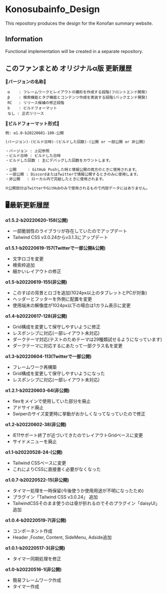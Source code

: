 # Konosubainfo_Design

This repository produces the design for the Konofan summary website.

## Information

Functional implementation will be created in a separate repository.


## このファンまとめ オリジナルα版  更新履歴


:pushpin:**バージョンの名称**:pushpin:  
```
 α    : フレームワークとレイアウトの雛形を作成する段階(フロントエンド開発)  
 β    : 検索機能とタグ機能とコンテンツ作成を実装する段階(バックエンド開発)  
 RC   : リリース候補の修正段階  
 b    : ビルドフォーマット  
 なし : 正式リリース  
 ```
  
  
:pushpin:**ビルドフォーマット形式**:pushpin:
```md
例: α1.0-b20220601-100-公開

(バージョン)-(ビルド日時)-(ビルドした回数)-(公開 or 一部公開 or 非公開) 

・バージョン : 上記参照
・ビルド日時 : ビルドした日時
・ビルドした回数 : 主にデバッグした回数をカウントします。

・公開     : GitHub Pushした時と情報公開の両方のときに使用されます。
・一部公開 : DiscordまたはTwitterで情報公開するときのみに使用します。
・非公開   : ローカル内で完結したときに使用されます。

※公開部分はTwitterやGitHubのみで使用されるもので内部データにはありません。
```

## 🖥最新更新履歴

**α1.5.2-b20220620-158(公開)**  
- 一部脆弱性のライブラリが存在していたのでアップデート  
- Tailwind CSS v3.0.24からv3.1.3にアップデート  

**α1.5.1-b20220619-157(Twitterで一部公開&公開)**  
- 文字ロゴを変更  
- 検索枠追加  
- 細かいレイアウトの修正  

**α1.5-b20220619-155(非公開)**  
- このすばの背景とロゴを追加(1024px以上のタブレットとPCが対象)  
- ヘッダーとフッターを外側に配置を変更  
- 使用端末の解像度が1024px以下の場合は1カラム表示に変更  

**α1.4-b20220617-128(非公開)**  
- Grid構成を変更して保守しやすいように修正  
- レスポンシブに対応(一部レイアウト未対応)  
- ダークテーマ対応(テストのためテーマは29種類試せるようになっています)  
- ダークテーマに対応するにあたって一部クラス名を変更  

**α1.3-b20220604-113(Twitterで一部公開)**  
- フレームワーク再構築  
- Grid構成を変更して保守しやすいようになった  
- レスポンシブに対応(一部レイアウト未対応)  

**α1.2.1-b20220603-64(非公開)**  
- flexをメインで使用していた部分を廃止  
- アドサイド廃止  
- Swiperのサイズ変更時に挙動がおかしくなってなっていたので修正  

**α1.2-b20220602-38(非公開)**  
- IE11サポート終了が近づいてきたのでレイアウトGridベースに変更  
- サイドメニューを廃止  

**α1.1-b20220528-24-(公開)**  
- Tailwind CSSベースに変更  
- これによりCSSに直接書く必要がなくなった  

**α1.0.7-b20220522-15(非公開)**  
- タイマー処理を一時保留(今後使うか使用用途が不明になったため)  
- プラグイン「Tailwind CSS v3.0.24」 追加  
- TailwindCSSそのまま使うのは骨が折れるのでそのプラグイン「daisyUI」追加  

**α1.0.4-b20220519-7(非公開)**  
- コンポーネント作成  
- Header ,Footer, Content, SideMenu, Adside追加  

**α1.0.1-b20220517-3(非公開)**  
- タイマー同期処理を修正  

**α1.0-b20220516-1(非公開)**  
- 簡易フレームワーク作成  
- タイマー作成  
